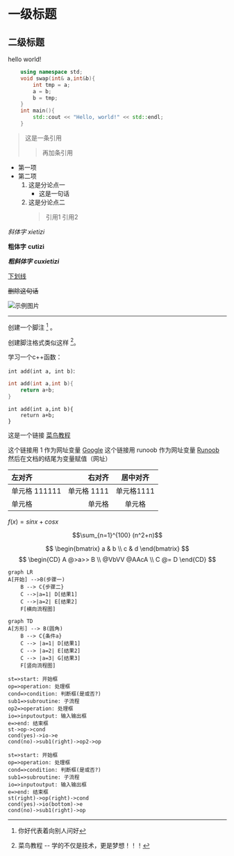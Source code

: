 # 一级标题
## 二级标题
hello world!
``` C++
    using namespace std;
    void swap(int& a,int&b){
        int tmp = a;
        a = b;
        b = tmp; 
    }
    int main(){
        std::cout << "Hello, world!" << std::endl;
    }
```
> 这是一条引用
> > 再加条引用
* 第一项
* 第二项
  1. 这是分论点一
        - 这是一句话
  2. 这是分论点二
        > 引用1
        > 引用2
   
*斜体字* _xietizi_

**粗体字** __cutizi__

***粗斜体字*** ___cuxietizi___

<u> 下划线 </u>

~~删除这句话~~

![示例图片](https://i.loli.net/2021/10/08/R3wUTtaAZHjSxEV.png)

***

创建一个脚注 [^1] 。

[^1]:你好代表着向别人问好

创建脚注格式类似这样 [^RUNOOB]。

[^RUNOOB]: 菜鸟教程 -- 学的不仅是技术，更是梦想！！！

学习一个c++函数：

`int add(int a, int b)`:
```C++
int add(int a,int b){
    return a+b;
}
```
    int add(int a,int b){
        return a+b;
    }

这是一个链接 [菜鸟教程](https://www.runoob.com)

这个链接用 1 作为网址变量 [Google][1]
这个链接用 runoob 作为网址变量 [Runoob][runoob]
然后在文档的结尾为变量赋值（网址）

  [1]: http://www.google.com/
  [runoob]: http://www.runoob.com/

| 左对齐 | 右对齐 | 居中对齐 |
| :-----| ----: | :----: |
| 单元格 111111| 单元格 1111| 单元格1111 |
| 单元格 | 单元格 | 单元格 |

$f(x)=sinx +cosx$

$$\sum_{n=1}^{100} (n^2+n)$$

$$
\begin{bmatrix}
   a & b \\
   c & d
\end{bmatrix}
$$
$$
\begin{CD}
   A @>a>> B \\
@VbVV @AAcA \\
   C @= D
\end{CD}
$$
```mermaid
graph LR
A[开始] -->B(步骤一)
    B --> C{步骤二}
    C -->|a=1| D[结果1]
    C -->|a=2| E[结果2]
    F[横向流程图]
```

```mermaid
graph TD
A[方形] --> B(圆角)
    B --> C{条件a}
    C --> |a=1| D[结果1]
    C --> |a=2| E[结果2]
    C --> |a=3| G[结果3]
    F[竖向流程图]
```

```flow
st=>start: 开始框
op=>operation: 处理框
cond=>condition: 判断框(是或否?)
sub1=>subroutine: 子流程
op2=>operation: 处理框
io=>inputoutput: 输入输出框
e=>end: 结束框
st->op->cond
cond(yes)->io->e
cond(no)->sub1(right)->op2->op
```

```flow
st=>start: 开始框
op=>operation: 处理框
cond=>condition: 判断框(是或否?)
sub1=>subroutine: 子流程
io=>inputoutput: 输入输出框
e=>end: 结束框
st(right)->op(right)->cond
cond(yes)->io(bottom)->e
cond(no)->sub1(right)->op
```
